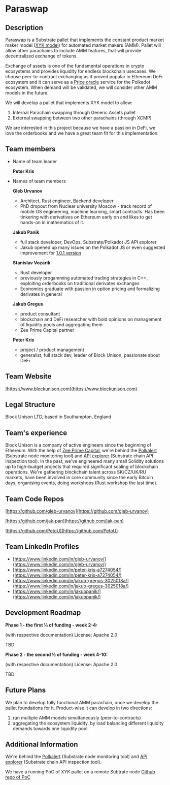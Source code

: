 # Paraswap

## Description

Paraswap is a Substrate pallet that implements the constant product market maker model ([XYK model](https://github.com/runtimeverification/verified-smart-contracts/blob/uniswap/uniswap/x-y-k.pdf)) for automated market makers (AMM).
Pallet will allow other parachains to include AMM features, that will provide decentralized exchange of tokens.

Exchange of assets is one of the fundamental operations in crypto ecosystems and provides liquidity for endless blockchain usecases.
We choose peer-to-contract exchanging as it proved popular in Ethereum DeFi ecosystem and it can serve as a [Price oracle](https://web.stanford.edu/~guillean/papers/uniswap_analysis.pdf) service for the Polkadot ecosystem.
When demand will be validated, we will consider other AMM models in the future.

We will develop a pallet that implements XYK model to allow:

1. Internal Parachain swapping through Generic Assets pallet
2. External swapping between two other parachains (through XCMP)

We are interested in this project because we have a passion in DeFi, we love the orderbooks and we have a great team fit for this implementation.

## Team members
* Name of team leader

    __Peter Kris__
    
* Names of team members

    __Gleb Urvanov__
    - Architect, Rust engineer, Backend developer
    - PhD dropout from Nuclear university Moscow - track record of mobile OS engineering, machine learning, smart contracts. Has been tinkering with derivatives on Ethereum early on and likes to get hands-on in mathematics of it.
    
    __Jakub Panik__
    - full stack developer, DevOps, Substrate/Polkadot JS API explorer
    - Jakub opened up many issues on the Polkadot JS or even suggested improvement for [1.0.1 version](https://github.com/polkadot-js/api/releases/tag/v1.0.1)
    
    __Stanislav Vozarik__
    - Rust developer
    - previously progamming automated trading strategies in C++, exploiting orderbooks on traditional derivates exchanges
    - Economics graduate with passion in option pricing and formalizing derivates in general
    
    __Jakub Gregus__
    - product consultant
    - blockchain and DeFi researcher with bold opinions on management of liquidity pools and aggregating them
    - Zee Prime Capital partner
    
    __Peter Kris__
    - project / product management
    - generalist, full stack dev, leader of Block Unison, passionate about DeFi

## Team Website	

[https://www.blockunison.com](https://www.blockunison.com)

## Legal Structure 
Block Unison LTD, based in Southampton, England

## Team's experience
Block Unison is a company of active engineers since the beginning of Ethereum.
With the help of [Zee Prime Capital](https://zeeprime.capital/), we're behind the [Polkalert](https://www.polkalert.com) (Substrate node monitoring tool)
and [API explorer](https://apiexplorer.polkalert.com/) (Substrate chain API inspection tool).
In the past, we've engineered many small Solidity solutions up to high-budget projects that required significant scaling of blockchain operations.
We're gathering blockchain talent across SK/CZ/UK/RU markets, have been involved in core community since the early Bitcoin days, organising events, doing workshops (Rust workshop the last time).

## Team Code Repos
[https://github.com/gleb-urvanov](https://github.com/gleb-urvanov)

[https://github.com/jak-pan](https://github.com/jak-pan)

[https://github.com/PetoU](https://github.com/PetoU)

## Team LinkedIn Profiles
- [https://www.linkedin.com/in/gleb-urvanov/](https://www.linkedin.com/in/gleb-urvanov/)
- [https://www.linkedin.com/in/peter-kris-a7274054/](https://www.linkedin.com/in/peter-kris-a7274054/)
- [https://www.linkedin.com/in/jakub-gregus-3025018a/](https://www.linkedin.com/in/jakub-gregus-3025018a/)
- [https://www.linkedin.com/in/jakubpanik/](https://www.linkedin.com/in/jakubpanik/)

## Development Roadmap

**Phase 1 - the first ½ of funding - week 2-4:**
  
  (with respective documentation)
  License: Apache 2.0

  TBD

 **Phase 2 - the second ½ of funding - week 4-10:**
  
  (with respective documentation)
  License: Apache 2.0
  
  TBD

## Future Plans

We plan to develop fully functional AMM parachain, once we develop the pallet foundations for it.
Product-wise it can develop in two directions:
  1. run multiple AMM models simultaneously (peer-to-contracts)
  2. aggregating the ecosystem liquidity, by load balancing different liquidity demands towards one liquidity pool.

## Additional Information

We're behind the [Polkalert](https://www.polkalert.com) (Substrate node monitoring tool)
and [API explorer](https://apiexplorer.polkalert.com/) (Substrate chain API inspection tool).

We have a running PoC of XYK pallet on a remote Subtrate node
[Github repo of PoC](https://github.com/gleb-urvanov/substrate-xyk) 
